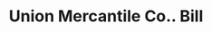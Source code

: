 ---
doi: 10.7916/D88S61ZP
date_other: '1890'
date_other_textual: 1890-1899
form: printed ephemera
genre:
- Invoices
name:
- Union Mercantile Co.
object_in_context_url: https://biggert.cul.columbia.edu/items/view/ave_biggert_00748
subject_hierarchical_geographic:
- Helena, Montana, United States
subject_name:
- Union Mercantile Co.
title: Union Mercantile Co.. Bill
sort_title: Union Mercantile Co.. Bill
call_number: ave_biggert_00748
coordinates:
- 46.595805,-112.027031
pid: ave_biggert_00748
identifiers: ave_biggert_00748
thumbnail: false
permalink: /biggert/ave_biggert_00748/
layout: iiif-image-page
---
